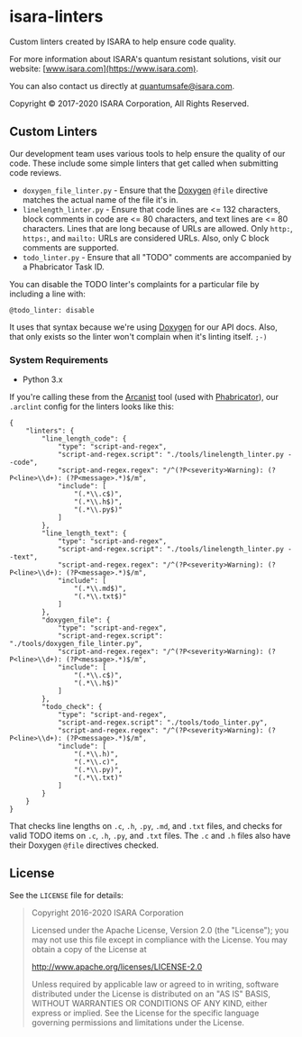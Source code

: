 # isara-linters

Custom linters created by ISARA to help ensure code quality.

For more information about ISARA's quantum resistant solutions, visit
our website: [www.isara.com](https://www.isara.com).

You can also contact us directly at
[quantumsafe@isara.com](mailto:quantumsafe@isara.com).

Copyright &copy; 2017-2020 ISARA Corporation, All Rights Reserved.

## Custom Linters

Our development team uses various tools to help ensure the quality of our code.
These include some simple linters that get called when submitting code reviews.

* `doxygen_file_linter.py` - Ensure that the [Doxygen](http://doxygen.nl/)
  `@file` directive matches the actual name of the file it's in.
* `linelength_linter.py` - Ensure that code lines are <= 132 characters, block
  comments in code are <= 80 characters, and text lines are <= 80 characters.
  Lines that are long because of URLs are allowed. Only `http:`, `https:`, and
  `mailto:` URLs are considered URLs. Also, only C block comments are
  supported.
* `todo_linter.py` - Ensure that all "TODO" comments are accompanied by a
  Phabricator Task ID.

You can disable the TODO linter's complaints for a particular file by including
a line with:

```
@todo_linter: disable
```

It uses that syntax because we're using
[Doxygen](http://doxygen.nl/) for our API docs. Also, that
only exists so the linter won't complain when it's linting itself. `;-)`

### System Requirements

* Python 3.x

If you're calling these from the
[Arcanist](https://secure.phabricator.com/book/phabricator/article/arcanist/)
tool (used with
[Phabricator](https://secure.phabricator.com/book/phabricator/)), our
`.arclint` config for the linters looks like this:

```
{
    "linters": {
        "line_length_code": {
            "type": "script-and-regex",
            "script-and-regex.script": "./tools/linelength_linter.py --code",
            "script-and-regex.regex": "/^(?P<severity>Warning): (?P<line>\\d+): (?P<message>.*)$/m",
            "include": [
                "(.*\\.c$)",
                "(.*\\.h$)",
                "(.*\\.py$)"
            ]
        },
        "line_length_text": {
            "type": "script-and-regex",
            "script-and-regex.script": "./tools/linelength_linter.py --text",
            "script-and-regex.regex": "/^(?P<severity>Warning): (?P<line>\\d+): (?P<message>.*)$/m",
            "include": [
                "(.*\\.md$)",
                "(.*\\.txt$)"
            ]
        },
        "doxygen_file": {
            "type": "script-and-regex",
            "script-and-regex.script": "./tools/doxygen_file_linter.py",
            "script-and-regex.regex": "/^(?P<severity>Warning): (?P<line>\\d+): (?P<message>.*)$/m",
            "include": [
                "(.*\\.c$)",
                "(.*\\.h$)"
            ]
        },
        "todo_check": {
            "type": "script-and-regex",
            "script-and-regex.script": "./tools/todo_linter.py",
            "script-and-regex.regex": "/^(?P<severity>Warning): (?P<line>\\d+): (?P<message>.*)$/m",
            "include": [
                "(.*\\.h)",
                "(.*\\.c)",
                "(.*\\.py)",
                "(.*\\.txt)"
            ]
        }
    }
}
```

That checks line lengths on `.c`, `.h`, `.py`, `.md`, and `.txt` files, and
checks for valid TODO items on `.c`, `.h`, `.py`, and `.txt` files. The `.c`
and `.h` files also have their Doxygen `@file` directives checked.

## License

See the `LICENSE` file for details:

> Copyright 2016-2020 ISARA Corporation
>
> Licensed under the Apache License, Version 2.0 (the "License");
> you may not use this file except in compliance with the License.
> You may obtain a copy of the License at
>
> http://www.apache.org/licenses/LICENSE-2.0
>
> Unless required by applicable law or agreed to in writing, software
> distributed under the License is distributed on an "AS IS" BASIS,
> WITHOUT WARRANTIES OR CONDITIONS OF ANY KIND, either express or implied.
> See the License for the specific language governing permissions and
> limitations under the License.

